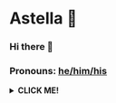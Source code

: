 

# Astella 💌

### Hi there 👋

### Pronouns: [he/him/his](https://pronoun.is/he)

<details>
    <summary><strong>CLICK ME!</strong></summary>
    <details>
      <summary><strong>yeat > you</strong></summary>
      <ul>

<p align="center">
  <a href="https://astella.gq"><img src="https://pbs.twimg.com/profile_images/1514557517321453579/zxaxAfjY_400x400.jpg" width="350" height="350" alt="daddy"></a>
</p>
<div align="center">

